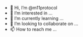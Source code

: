 - 👋 Hi, I’m @m11protocol
- 👀 I’m interested in ...
- 🌱 I’m currently learning ...
- 💞️ I’m looking to collaborate on ...
- 📫 How to reach me ...

<!---
m11protocol/m11protocol is a ✨ special ✨ repository because its `README.md` (this file) appears on your GitHub profile.
You can click the Preview link to take a look at your changes.
--->
